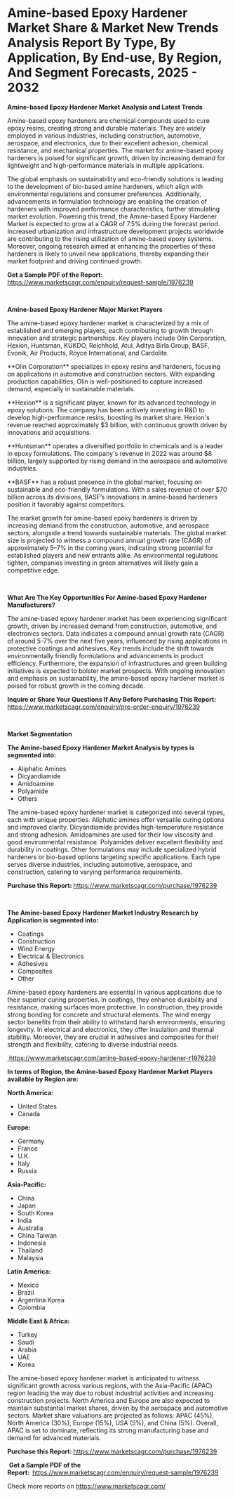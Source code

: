 <p><h1>Amine-based Epoxy Hardener Market Share & Market New Trends Analysis Report By Type, By Application, By End-use, By Region, And Segment Forecasts, 2025 - 2032</h1></p><p><strong>Amine-based Epoxy Hardener Market Analysis and Latest Trends</strong></p>
<p><p>Amine-based epoxy hardeners are chemical compounds used to cure epoxy resins, creating strong and durable materials. They are widely employed in various industries, including construction, automotive, aerospace, and electronics, due to their excellent adhesion, chemical resistance, and mechanical properties. The market for amine-based epoxy hardeners is poised for significant growth, driven by increasing demand for lightweight and high-performance materials in multiple applications.</p><p>The global emphasis on sustainability and eco-friendly solutions is leading to the development of bio-based amine hardeners, which align with environmental regulations and consumer preferences. Additionally, advancements in formulation technology are enabling the creation of hardeners with improved performance characteristics, further stimulating market evolution. Powering this trend, the Amine-based Epoxy Hardener Market is expected to grow at a CAGR of 7.5% during the forecast period. Increased urbanization and infrastructure development projects worldwide are contributing to the rising utilization of amine-based epoxy systems. Moreover, ongoing research aimed at enhancing the properties of these hardeners is likely to unveil new applications, thereby expanding their market footprint and driving continued growth.</p></p>
<p><strong>Get a Sample PDF of the Report:&nbsp;</strong> <a href="https://www.marketscagr.com/enquiry/request-sample/1976239?utm_campaign=1905&utm_medium=2&utm_source=Github&utm_content=ia&utm_term=04022025&utm_id=amine-based-epoxy-hardener">https://www.marketscagr.com/enquiry/request-sample/1976239</a></p>
<p>&nbsp;</p>
<p><strong>Amine-based Epoxy Hardener Major Market Players</strong></p>
<p><p>The amine-based epoxy hardener market is characterized by a mix of established and emerging players, each contributing to growth through innovation and strategic partnerships. Key players include Olin Corporation, Hexion, Huntsman, KUKDO, Reichhold, Atul, Aditya Birla Group, BASF, Evonik, Air Products, Royce International, and Cardolite.</p><p>**Olin Corporation** specializes in epoxy resins and hardeners, focusing on applications in automotive and construction sectors. With expanding production capabilities, Olin is well-positioned to capture increased demand, especially in sustainable materials.</p><p>**Hexion** is a significant player, known for its advanced technology in epoxy solutions. The company has been actively investing in R&D to develop high-performance resins, boosting its market share. Hexion's revenue reached approximately $3 billion, with continuous growth driven by innovations and acquisitions.</p><p>**Huntsman** operates a diversified portfolio in chemicals and is a leader in epoxy formulations. The company's revenue in 2022 was around $8 billion, largely supported by rising demand in the aerospace and automotive industries.</p><p>**BASF** has a robust presence in the global market, focusing on sustainable and eco-friendly formulations. With a sales revenue of over $70 billion across its divisions, BASF’s innovations in amine-based hardeners position it favorably against competitors.</p><p>The market growth for amine-based epoxy hardeners is driven by increasing demand from the construction, automotive, and aerospace sectors, alongside a trend towards sustainable materials. The global market size is projected to witness a compound annual growth rate (CAGR) of approximately 5–7% in the coming years, indicating strong potential for established players and new entrants alike. As environmental regulations tighten, companies investing in green alternatives will likely gain a competitive edge.</p></p>
<p>&nbsp;</p>
<p><strong>What Are The Key Opportunities For Amine-based Epoxy Hardener Manufacturers?</strong></p>
<p><p>The amine-based epoxy hardener market has been experiencing significant growth, driven by increased demand from construction, automotive, and electronics sectors. Data indicates a compound annual growth rate (CAGR) of around 5-7% over the next five years, influenced by rising applications in protective coatings and adhesives. Key trends include the shift towards environmentally friendly formulations and advancements in product efficiency. Furthermore, the expansion of infrastructures and green building initiatives is expected to bolster market prospects. With ongoing innovation and emphasis on sustainability, the amine-based epoxy hardener market is poised for robust growth in the coming decade.</p></p>
<p><strong>Inquire or Share Your Questions If Any Before Purchasing This Report:</strong> <a href="https://www.marketscagr.com/enquiry/pre-order-enquiry/1976239?utm_campaign=1905&utm_medium=2&utm_source=Github&utm_content=ia&utm_term=04022025&utm_id=amine-based-epoxy-hardener">https://www.marketscagr.com/enquiry/pre-order-enquiry/1976239</a></p>
<p>&nbsp;</p>
<p><strong>Market Segmentation</strong></p>
<p><strong>The Amine-based Epoxy Hardener Market Analysis by types is segmented into:</strong></p>
<p><ul><li>Aliphatic Amines</li><li>Dicyandiamide</li><li>Amidoamine</li><li>Polyamide</li><li>Others</li></ul></p>
<p><p>The amine-based epoxy hardener market is categorized into several types, each with unique properties. Aliphatic amines offer versatile curing options and improved clarity. Dicyandiamide provides high-temperature resistance and strong adhesion. Amidoamines are used for their low viscosity and good environmental resistance. Polyamides deliver excellent flexibility and durability in coatings. Other formulations may include specialized hybrid hardeners or bio-based options targeting specific applications. Each type serves diverse industries, including automotive, aerospace, and construction, catering to varying performance requirements.</p></p>
<p><strong>Purchase this Report:&nbsp;</strong><a href="https://www.marketscagr.com/purchase/1976239?utm_campaign=1905&utm_medium=2&utm_source=Github&utm_content=ia&utm_term=04022025&utm_id=amine-based-epoxy-hardener">https://www.marketscagr.com/purchase/1976239</a></p>
<p>&nbsp;</p>
<p><strong>The Amine-based Epoxy Hardener Market Industry Research by Application is segmented into:</strong></p>
<p><ul><li>Coatings</li><li>Construction</li><li>Wind Energy</li><li>Electrical & Electronics</li><li>Adhesives</li><li>Composites</li><li>Other</li></ul></p>
<p><p>Amine-based epoxy hardeners are essential in various applications due to their superior curing properties. In coatings, they enhance durability and resistance, making surfaces more protective. In construction, they provide strong bonding for concrete and structural elements. The wind energy sector benefits from their ability to withstand harsh environments, ensuring longevity. In electrical and electronics, they offer insulation and thermal stability. Moreover, they are crucial in adhesives and composites for their strength and flexibility, catering to diverse industrial needs.</p></p>
<p><a href="https://www.marketscagr.com/amine-based-epoxy-hardener-r1976239?utm_campaign=1905&utm_medium=2&utm_source=Github&utm_content=ia&utm_term=04022025&utm_id=amine-based-epoxy-hardener">&nbsp;https://www.marketscagr.com/amine-based-epoxy-hardener-r1976239</a></p>
<p><strong>In terms of Region, the Amine-based Epoxy Hardener Market Players available by Region are:</strong></p>
<p>
    <p> <strong> North America: </strong>
        <ul>
            <li>United States</li>
            <li>Canada</li>
        </ul>
        </p> 
    <p> <strong> Europe: </strong>
        <ul>
            <li>Germany</li>
            <li>France</li>
            <li>U.K.</li>
            <li>Italy</li>
            <li>Russia</li>
        </ul>
        </p> 
    <p> <strong> Asia-Pacific: </strong>
        <ul>
            <li>China</li>
            <li>Japan</li>
            <li>South Korea</li>
            <li>India</li>
            <li>Australia</li>
            <li>China Taiwan</li>
            <li>Indonesia</li>
            <li>Thailand</li>
            <li>Malaysia</li>
        </ul>
        </p> 
    <p> <strong> Latin America: </strong>
        <ul>
            <li>Mexico</li>
            <li>Brazil</li>
            <li>Argentina Korea</li>
            <li>Colombia</li>
        </ul>
        </p> 
    <p> <strong> Middle East & Africa: </strong>
        <ul>
            <li>Turkey</li>
            <li>Saudi</li>
            <li>Arabia</li>
            <li>UAE</li>
            <li>Korea</li>
        </ul>
    </p>
    </p>
<p><p>The amine-based epoxy hardener market is anticipated to witness significant growth across various regions, with the Asia-Pacific (APAC) region leading the way due to robust industrial activities and increasing construction projects. North America and Europe are also expected to maintain substantial market shares, driven by the aerospace and automotive sectors. Market share valuations are projected as follows: APAC (45%), North America (30%), Europe (15%), USA (5%), and China (5%). Overall, APAC is set to dominate, reflecting its strong manufacturing base and demand for advanced materials.</p></p>
<p><strong>Purchase this Report: </strong><a href="https://www.marketscagr.com/purchase/1976239?utm_campaign=1905&utm_medium=2&utm_source=Github&utm_content=ia&utm_term=04022025&utm_id=amine-based-epoxy-hardener">https://www.marketscagr.com/purchase/1976239</a></p>
<p>&nbsp;<strong>Get a Sample PDF of the Report:&nbsp;&nbsp;</strong><a href="https://www.marketscagr.com/enquiry/request-sample/1976239?utm_campaign=1905&utm_medium=2&utm_source=Github&utm_content=ia&utm_term=04022025&utm_id=amine-based-epoxy-hardener">https://www.marketscagr.com/enquiry/request-sample/1976239</a></p>
<p><strong></strong></p>
<p>Check more reports on <a href="https://www.marketscagr.com/?utm_campaign=1905&utm_medium=2&utm_source=Github&utm_content=ia&utm_term=04022025&utm_id=amine-based-epoxy-hardener">https://www.marketscagr.com/</a></p>